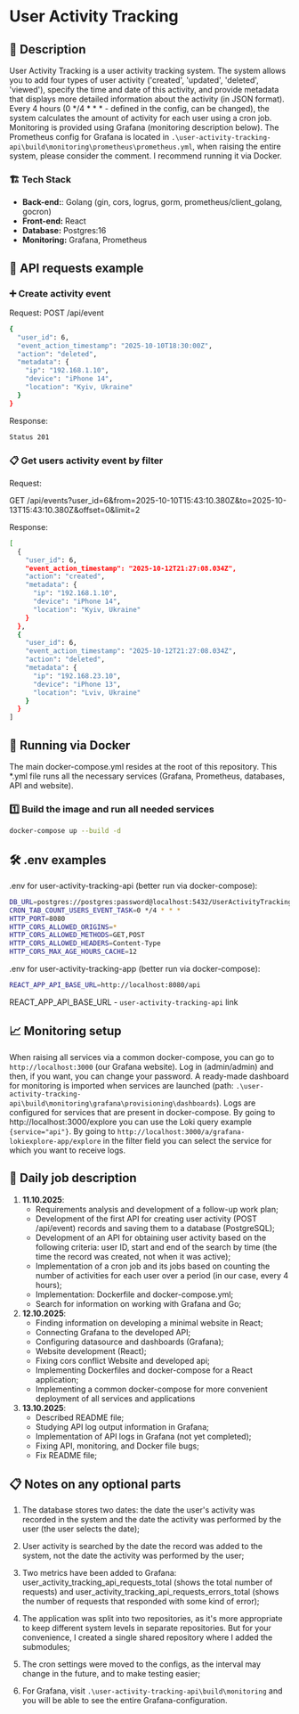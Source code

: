 # User Activity Tracking

## 📌 Description  
User Activity Tracking is a user activity tracking system. The system allows you to add four types of user activity ('created', 'updated', 'deleted', 'viewed'), specify the time and date of this activity, and provide metadata that displays more detailed information about the activity (in JSON format). Every 4 hours (0 */4 * * * - defined in the config, can be changed), the system calculates the amount of activity for each user using a cron job. Monitoring is provided using Grafana (monitoring description below). The Prometheus config for Grafana is located in `.\user-activity-tracking-api\build\monitoring\prometheus\prometheus.yml`, when raising the entire system, please consider the comment.
I recommend running it via Docker.

### 🏗 Tech Stack
- **Back-end:**: Golang (gin, cors, logrus, gorm, prometheus/client_golang, gocron)
- **Front-end:** React
- **Database:** Postgres:16
- **Monitoring:** Grafana, Prometheus
## 📡 API requests example

### ➕ Create activity event
Request:
POST /api/event
```sh
{
  "user_id": 6,
  "event_action_timestamp": "2025-10-10T18:30:00Z",
  "action": "deleted",
  "metadata": {
    "ip": "192.168.1.10",
    "device": "iPhone 14",
    "location": "Kyiv, Ukraine"
  }
}
```
Response:
```sh
Status 201
```

### 📋 Get users activity event by filter
Request:

GET /api/events?user_id=6&from=2025-10-10T15:43:10.380Z&to=2025-10-13T15:43:10.380Z&offset=0&limit=2

Response:
```sh
[
  {
    "user_id": 6,
    "event_action_timestamp": "2025-10-12T21:27:08.034Z",
    "action": "created",
    "metadata": {
      "ip": "192.168.1.10",
      "device": "iPhone 14",
      "location": "Kyiv, Ukraine"
    }
  },
  {
    "user_id": 6,
    "event_action_timestamp": "2025-10-12T21:27:08.034Z",
    "action": "deleted",
    "metadata": {
      "ip": "192.168.23.10",
      "device": "iPhone 13",
      "location": "Lviv, Ukraine"
    }
  }
]
```

## 🐳 Running via Docker
The main docker-compose.yml resides at the root of this repository. This *.yml file runs all the necessary services (Grafana, Prometheus, databases, API and website).
### 1️⃣ Build the image and run all needed services
```sh
docker-compose up --build -d
```
## 🛠 .env examples
.env for user-activity-tracking-api (better run via docker-compose):
```sh
DB_URL=postgres://postgres:password@localhost:5432/UserActivityTracking?sslmode=disable
CRON_TAB_COUNT_USERS_EVENT_TASK=0 */4 * * *
HTTP_PORT=8080
HTTP_CORS_ALLOWED_ORIGINS=*
HTTP_CORS_ALLOWED_METHODS=GET,POST
HTTP_CORS_ALLOWED_HEADERS=Content-Type
HTTP_CORS_MAX_AGE_HOURS_CACHE=12
```
.env for user-activity-tracking-app (better run via docker-compose):
```sh
REACT_APP_API_BASE_URL=http://localhost:8080/api
```
REACT_APP_API_BASE_URL - `user-activity-tracking-api` link

## 📈 Monitoring setup
When raising all services via a common docker-compose, you can go to `http://localhost:3000` (our Grafana website). Log in (admin/admin) and then, if you want, you can change your password. A ready-made dashboard for monitoring is imported when services are launched (path: `.\user-activity-tracking-api\build\monitoring\grafana\provisioning\dashboards`). Logs are configured for services that are present in docker-compose. By going to http://localhost:3000/explore you can use the Loki query example `{service="api"}`. By going to `http://localhost:3000/a/grafana-lokiexplore-app/explore` in the filter field you can select the service for which you want to receive logs.

## 📅 Daily job description
1. **11.10.2025**:
   - Requirements analysis and development of a follow-up work plan;
   - Development of the first API for creating user activity (POST /api/event) records and saving them to a database (PostgreSQL);
   - Development of an API for obtaining user activity based on the following criteria: user ID, start and end of the search by time (the time the record was created, not when it was active);
   - Implementation of a cron job and its jobs based on counting the number of activities for each user over a period (in our case, every 4 hours);
   - Implementation: Dockerfile and docker-compose.yml;
   - Search for information on working with Grafana and Go;
2. **12.10.2025**:
   - Finding information on developing a minimal website in React;
   - Connecting Grafana to the developed API;
   - Configuring datasource and dashboards (Grafana);
   - Website development (React);
   - Fixing cors conflict Website and developed api;
   - Implementing Dockerfiles and docker-compose for a React application;
   - Implementing a common docker-compose for more convenient deployment of all services and applications
3. **13.10.2025**:
   - Described README file;
   - Studying API log output information in Grafana;
   - Implementation of API logs in Grafana (not yet completed);
   - Fixing API, monitoring, and Docker file bugs;
   - Fix README file;

## 📋 Notes on any optional parts
1. The database stores two dates: the date the user's activity was recorded in the system and the date the activity was performed by the user (the user selects the date);

2. User activity is searched by the date the record was added to the system, not the date the activity was performed by the user;

3. Two metrics have been added to Grafana: user_activity_tracking_api_requests_total (shows the total number of requests) and user_activity_tracking_api_requests_errors_total (shows the number of requests that responded with some kind of error);
   
4. The application was split into two repositories, as it's more appropriate to keep different system levels in separate repositories. But for your convenience, I created a single shared repository where I added the submodules;

5. The cron settings were moved to the configs, as the interval may change in the future, and to make testing easier;

6. For Grafana, visit `.\user-activity-tracking-api\build\monitoring` and you will be able to see the entire Grafana-configuration.





